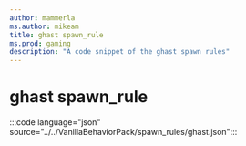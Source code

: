 ```yaml
---
author: mammerla
ms.author: mikeam
title: ghast spawn_rule
ms.prod: gaming
description: "A code snippet of the ghast spawn rules"
---
```


# ghast spawn_rule

:::code language="json" source="../../VanillaBehaviorPack/spawn_rules/ghast.json":::
